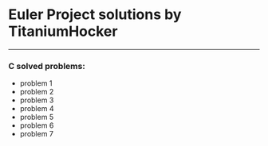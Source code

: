 # Euler Project solutions by TitaniumHocker
---
### C solved problems:
 - problem 1
 - problem 2
 - problem 3
 - problem 4
 - problem 5
 - problem 6
 - problem 7

